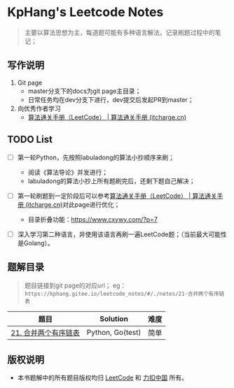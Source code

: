 # KpHang's Leetcode Notes

> 主要以算法思想为主，每道题可能有多种语言解法，记录刷题过程中的笔记；

## 写作说明

1. Git page
   - master分支下的docs为git page主目录；
   - 日常任务均在dev分支下进行，dev提交后发起PR到master；
2. 向优秀作者学习
   - [算法通关手册（LeetCode） | 算法通关手册 (itcharge.cn)](https://algo.itcharge.cn/)

## TODO List

- [ ] 第一轮Python，先按照labuladong的算法小抄顺序来刷；
  - 阅读《算法导论》并发进行；
  - labuladong的算法小抄上所有题刷完后，还剩下题自己解决；
- [ ] 第一轮刷题到一定阶段后可以参考[算法通关手册（LeetCode） | 算法通关手册 (itcharge.cn)](https://algo.itcharge.cn/)对此page进行优化；
  - 目录折叠功能：https://www.cxywy.com/?p=7
- [ ] 深入学习第二种语言，并使用该语言再刷一遍LeetCode题；（当前最大可能性是Golang）。



## 题解目录

> 题目链接到git page的对应url；
> eg：`https://kphang.gitee.io/leetcode_notes/#/./notes/21-合并两个有序链表`

| 题目                                                         | Solution         | 难度 |
| ------------------------------------------------------------ | ---------------- | ---- |
| [21. 合并两个有序链表](https://kphang.gitee.io/leetcode_notes/#/./notes/21-合并两个有序链表) | Python, Go(test) | 简单 |



## 版权说明

- 本书题解中的所有题目版权均归 [LeetCode](https://leetcode.com/) 和 [力扣中国](https://leetcode-cn.com/) 所有。

